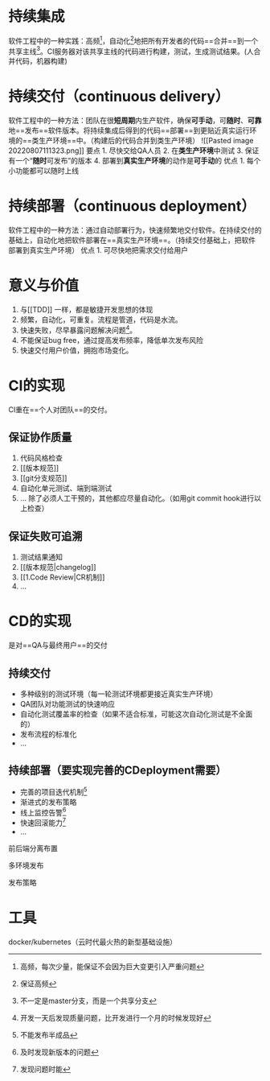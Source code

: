 # 持续集成
软件工程中的一种实践：高频[^1]，自动化[^2]地把所有开发者的代码==合并==到一个共享主线[^3]。CI服务器对该共享主线的代码进行构建，测试，生成测试结果。(人合并代码，机器构建)

# 持续交付（continuous delivery）
软件工程中的一种方法：团队在很**短周期**内生产软件，确保**可手动**，可**随时**、**可靠**地==发布==软件版本。将持续集成后得到的代码==部署==到更贴近真实运行环境的==类生产环境==中。（构建后的代码合并到类生产环境）
![[Pasted image 20220807111323.png]]
要点
	1. 尽快交给QA人员
	2. 在**类生产环境**中测试
	3. 保证有一个“**随时**可发布”的版本
	4. 部署到**真实生产环境**的动作是**可手动**的
优点
	1. 每个小功能都可以随时上线
# 持续部署（continuous deployment）
软件工程中的一种方法：通过自动部署行为，快速频繁地交付软件。在持续交付的基础上，自动化地把软件部署在==真实生产环境==。（持续交付基础上，把软件部署到真实生产环境）
优点
	1. 可尽快地把需求交付给用户

# 意义与价值
1. 与[[TDD]] 一样，都是敏捷开发思想的体现
2. 频繁，自动化，可重复。流程是管道，代码是水流。
3. 快速失败，尽早暴露问题解决问题[^4]。
4. 不能保证bug free，通过提高发布频率，降低单次发布风险
5. 快速交付用户价值，拥抱市场变化。

# CI的实现
CI重在==个人对团队==的交付。
## 保证协作质量
1. 代码风格检查
2. [[版本规范]]
3. [[git分支规范]]
4. 自动化单元测试、端到端测试
5. ...
除了必须人工干预的，其他都应尽量自动化。（如用git commit hook进行以上检查）
## 保证失败可追溯
1. 测试结果通知
2. [[版本规范|changelog]]
3. [[1.Code Review|CR机制]]
4. ...
# CD的实现
是对==QA与最终用户==的交付

## 持续交付
- 多种级别的测试环境（每一轮测试环境都更接近真实生产环境）
- QA团队对功能测试的快速响应
- 自动化测试覆盖率的检查（如果不适合标准，可能这次自动化测试是不全面的）
- 发布流程的标准化
- ...

## 持续部署（要实现完善的CDeployment需要）
- 完善的项目迭代机制[^5]
- 渐进式的发布策略
- 线上监控告警[^6]
- 快速回滚能力[^7]
- ...


前后端分离布置

多环境发布

发布策略

# 工具
docker/kubernetes（云时代最火热的新型基础设施）

[^1]: 高频，每次少量，能保证不会因为巨大变更引入严重问题
[^2]: 保证高频
[^3]: 不一定是master分支，而是一个共享分支
[^4]: 开发一天后发现质量问题，比开发进行一个月的时候发现好
[^5]: 不能发布半成品
[^6]: 及时发现新版本的问题
[^7]: 发现问题时能 